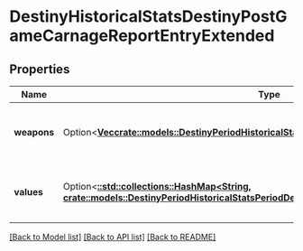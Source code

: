 # DestinyHistoricalStatsDestinyPostGameCarnageReportEntryExtended

## Properties

Name | Type | Description | Notes
------------ | ------------- | ------------- | -------------
**weapons** | Option<[**Vec<crate::models::DestinyPeriodHistoricalStatsPeriodDestinyHistoricalWeaponStats>**](Destiny.HistoricalStats.DestinyHistoricalWeaponStats.md)> | List of weapons and their perspective values. | [optional]
**values** | Option<[**::std::collections::HashMap<String, crate::models::DestinyPeriodHistoricalStatsPeriodDestinyHistoricalStatsValue>**](Destiny.HistoricalStats.DestinyHistoricalStatsValue.md)> | Collection of stats for the player in this activity. | [optional]

[[Back to Model list]](../README.md#documentation-for-models) [[Back to API list]](../README.md#documentation-for-api-endpoints) [[Back to README]](../README.md)


